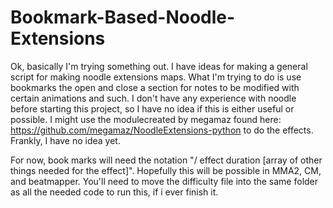 # Bookmark-Based-Noodle-Extensions
Ok, basically I'm trying something out. I have ideas for making a general script for making noodle extensions maps. What I'm trying to do is use bookmarks the open and close a section for notes to be modified with certain animations and such. I don't have any experience with noodle before starting this project, so I have no idea if this is either useful or possible. I might use the modulecreated by megamaz found here: https://github.com/megamaz/NoodleExtensions-python to do the effects. Frankly, I have no idea yet.

For now, book marks will need the notation "/ effect duration [array of other things needed for the effect]". Hopefully this will be possible in MMA2, CM, and beatmapper. You'll need to move the difficulty file into the same folder as all the needed code to run this, if i ever finish it. 

